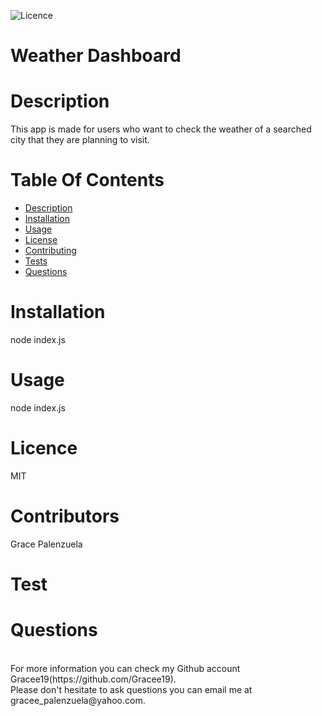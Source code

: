 
![Licence](https://img.shields.io/badge/LICENSEMIT-skyblue)
# Weather Dashboard
# Description
This app is made for users who want to check the weather of a searched city that they are planning to visit.
# Table Of Contents

  * [Description](#description)
  * [Installation](#installation)
  * [Usage](#usage)
  * [License](#license)
  * [Contributing](#contributing)
  * [Tests](#tests)
  * [Questions](#questions)
# Installation
node index.js
# Usage
node index.js
# Licence 
MIT
# Contributors
Grace Palenzuela
# Test 

# Questions 
<br>
For more information you can check my Github account Gracee19(https://github.com/Gracee19).<br>
Please don't hesitate to ask questions you can email me at gracee_palenzuela@yahoo.com.
